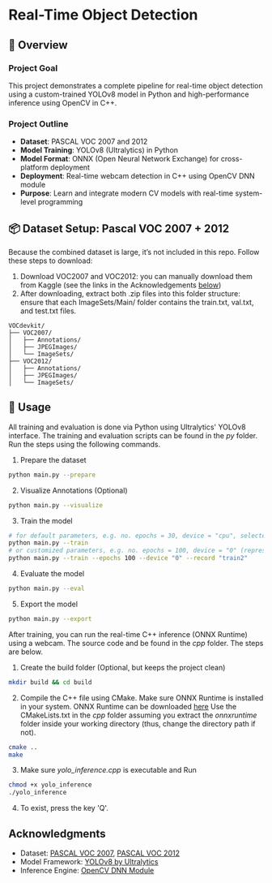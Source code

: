 # Real-Time Object Detection

## 🧠 Overview
### Project Goal
This project demonstrates a complete pipeline for real-time object detection using a custom-trained YOLOv8 model in Python and high-performance inference using OpenCV in C++.

### Project Outline
- **Dataset**: PASCAL VOC 2007 and 2012
- **Model Training**: YOLOv8 (Ultralytics) in Python
- **Model Format**: ONNX (Open Neural Network Exchange) for cross-platform deployment
- **Deployment**: Real-time webcam detection in C++ using OpenCV DNN module
- **Purpose**: Learn and integrate modern CV models with real-time system-level programming

## 📦 Dataset Setup: Pascal VOC 2007 + 2012
Because the combined dataset is large, it’s not included in this repo. Follow these steps to download:
1. Download VOC2007 and VOC2012: you can manually download them from Kaggle (see the links in the Acknowledgements [below](#acknowledgments))
2. After downloading, extract both .zip files into this folder structure: ensure that each ImageSets/Main/ folder contains the train.txt, val.txt, and test.txt files.
```
VOCdevkit/
├── VOC2007/
│   ├── Annotations/
│   ├── JPEGImages/
│   └── ImageSets/
├── VOC2012/
│   ├── Annotations/
│   ├── JPEGImages/
│   └── ImageSets/
```

## 🔧 Usage
All training and evaluation is done via Python using Ultralytics' YOLOv8 interface. The training and evaluation scripts can be found in the _py_ folder. Run the steps using the following commands.
1. Prepare the dataset
```bash
python main.py --prepare
```
2. Visualize Annotations (Optional)
```bash
python main.py --visualize
```
3. Train the model
```bash
# for default parameters, e.g. no. epochs = 30, device = "cpu", selected model = "train":
python main.py --train
# or customized parameters, e.g. no. epochs = 100, device = "0" (representing GPU if supported), selected model = "train2":
python main.py --train --epochs 100 --device "0" --record "train2"
```
4. Evaluate the model
```bash
python main.py --eval
```
5. Export the model
```bash
python main.py --export
```

After training, you can run the real-time C++ inference (ONNX Runtime) using a webcam. The source code and be found in the _cpp_ folder. The steps are below.
1. Create the build folder (Optional, but keeps the project clean)
```bash
mkdir build && cd build
```
2. Compile the C++ file using CMake. Make sure ONNX Runtime is installed in your system. ONNX Runtime can be downloaded [here](https://github.com/microsoft/onnxruntime/releases) Use the CMakeLists.txt in the _cpp_ folder assuming you extract the _onnxruntime_ folder inside your working directory (thus, change the directory path if not).
```bash
cmake ..
make
```
3. Make sure _yolo_inference.cpp_ is executable and Run
```bash
chmod +x yolo_inference
./yolo_inference
```
4. To exist, press the key 'Q'.

## Acknowledgments
- Dataset: [PASCAL VOC 2007](https://www.kaggle.com/datasets/zaraks/pascal-voc-2007/data), [PASCAL VOC 2012](https://www.kaggle.com/datasets/gopalbhattrai/pascal-voc-2012-dataset)
- Model Framework: [YOLOv8 by Ultralytics](https://github.com/ultralytics/ultralytics)
- Inference Engine: [OpenCV DNN Module](https://docs.opencv.org/4.x/d6/d0f/group__dnn.html)
